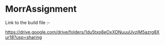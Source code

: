 # MorrAssignment

Link to the build file :- 

https://drive.google.com/drive/folders/1du5txp8eOxXDNuuuUvzjM5azrg8Xur18?usp=sharing
